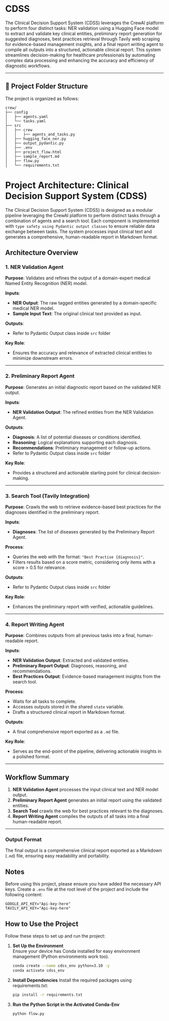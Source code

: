 # CDSS

The Clinical Decision Support System (CDSS) leverages the CrewAI platform to perform four distinct tasks: NER validation using a Hugging Face model to extract and validate key clinical entities, preliminary report generation for suggested diagnoses, best practices retrieval through Tavily web scraping for evidence-based management insights, and a final report writing agent to compile all outputs into a structured, actionable clinical report. This system streamlines decision-making for healthcare professionals by automating complex data processing and enhancing the accuracy and efficiency of diagnostic workflows.

---

## 📂 Project Folder Structure

The project is organized as follows:

```
crew/
├── config
│   ├── agents.yaml
│   └── tasks.yaml
├── src
│   ├── crew
│   │   ├── agents_and_tasks.py
│   ├── hugging_face_ner.py
│   ├── output_pydantic.py
│   ├── .env
│   ├── project_flow.html
│   ├── sample_report.md
│   ├── flow.py
│   └── requirements.txt
```

# Project Architecture: Clinical Decision Support System (CDSS)

The Clinical Decision Support System (CDSS) is designed as a modular pipeline leveraging the CrewAI platform to perform distinct tasks through a combination of agents and a search tool. Each component is implemented with `type safety using Pydantic output classes` to ensure reliable data exchange between tasks. The system processes input clinical text and generates a comprehensive, human-readable report in Markdown format.

## Architecture Overview

### 1. NER Validation Agent

**Purpose**: Validates and refines the output of a domain-expert medical Named Entity Recognition (NER) model.

**Inputs**:

- **NER Output**: The raw tagged entities generated by a domain-specific medical NER model.
- **Sample Input Text**: The original clinical text provided as input.

**Outputs**:

- Refer to Pydantic Output class inside `src` folder

**Key Role**:

- Ensures the accuracy and relevance of extracted clinical entities to minimize downstream errors.

---

### 2. Preliminary Report Agent

**Purpose**: Generates an initial diagnostic report based on the validated NER output.

**Inputs**:

- **NER Validation Output**: The refined entities from the NER Validation Agent.

**Outputs**:

- **Diagnosis**: A list of potential diseases or conditions identified.
- **Reasoning**: Logical explanations supporting each diagnosis.
- **Recommendations**: Preliminary management or follow-up actions.
- Refer to Pydantic Output class inside `src` folder

**Key Role**:

- Provides a structured and actionable starting point for clinical decision-making.

---

### 3. Search Tool (Tavily Integration)

**Purpose**: Crawls the web to retrieve evidence-based best practices for the diagnoses identified in the preliminary report.

**Inputs**:

- **Diagnoses**: The list of diseases generated by the Preliminary Report Agent.

**Process**:

- Queries the web with the format: `"Best Practise {diagnosis}"`.
- Filters results based on a score metric, considering only items with a score > 0.5 for relevance.

**Outputs**:

- Refer to Pydantic Output class inside `src` folder

**Key Role**:

- Enhances the preliminary report with verified, actionable guidelines.

---

### 4. Report Writing Agent

**Purpose**: Combines outputs from all previous tasks into a final, human-readable report.

**Inputs**:

- **NER Validation Output**: Extracted and validated entities.
- **Preliminary Report Output**: Diagnoses, reasoning, and recommendations.
- **Best Practices Output**: Evidence-based management insights from the search tool.

**Process**:

- Waits for all tasks to complete.
- Accesses outputs stored in the shared `state` variable.
- Drafts a structured clinical report in Markdown format.

**Outputs**:

- A final comprehensive report exported as a `.md` file.

**Key Role**:

- Serves as the end-point of the pipeline, delivering actionable insights in a polished format.

---

## Workflow Summary

1. **NER Validation Agent** processes the input clinical text and NER model output.
2. **Preliminary Report Agent** generates an initial report using the validated entities.
3. **Search Tool** crawls the web for best practices relevant to the diagnoses.
4. **Report Writing Agent** compiles the outputs of all tasks into a final human-readable report.

---

### Output Format

The final output is a comprehensive clinical report exported as a Markdown (`.md`) file, ensuring easy readability and portability.

## Notes

Before using this project, please ensure you have added the necessary API keys. 
Create a `.env` file at the root level of the project and include the following content:

```env
GOOGLE_API_KEY="Api-key-here"
TAVILY_API_KEY="Api-key-here"
```


## How to Use the Project

Follow these steps to set up and run the project:

1. **Set Up the Environment**  
   Ensure your device has Conda installed for easy environment management (Python environments work too).

   ```bash
   conda create --name cdss_env python=3.10 -y
   conda activate cdss_env

   ```

2. **Install Dependencies**
   Install the required packages using requirements.txt:

   ```bash
   pip install -r requirements.txt
   ```

3. **Run the Python Script in the Activated Conda-Env**

   ```bash
   python flow.py
   ```
